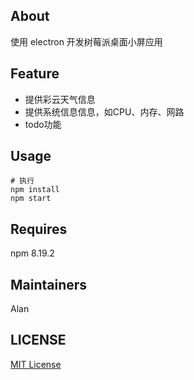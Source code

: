 ## About
使用 electron 开发树莓派桌面小屏应用

## Feature
* 提供彩云天气信息
* 提供系统信息信息，如CPU、内存、网路
* todo功能

## Usage
```
# 执行
npm install
npm start
```

## Requires
npm 8.19.2

## Maintainers
Alan

## LICENSE
[MIT License](https://github.com/joanbabyfet/electron_life/blob/master/LICENSE)
